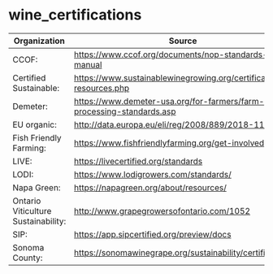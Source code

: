 
# wine_certifications

|Organization|Source|Pesticide Policy|
|------------|------|----------------|
|CCOF:|https://www.ccof.org/documents/nop-standards-manual|https://www.ccof.org/policy-advocacy/pests-pesticides|
|Certified Sustainable:|https://www.sustainablewinegrowing.org/certification-resources.php|https://www.sustainablewinegrowing.org/certification-resources.php|
|Demeter:|https://www.demeter-usa.org/for-farmers/farm-processing-standards.asp|https://www.demeter-usa.org/for-farmers/farm-processing-standards.asp|
|EU organic:|http://data.europa.eu/eli/reg/2008/889/2018-11-12||
|Fish Friendly Farming:|https://www.fishfriendlyfarming.org/get-involved|-|
|LIVE:|https://livecertified.org/standards|https://livecertified.org/standards|
|LODI:|https://www.lodigrowers.com/standards/|https://www.lodigrowers.com/standards/|
|Napa Green:|https://napagreen.org/about/resources/|
|Ontario Viticulture Sustainability:|http://www.grapegrowersofontario.com/1052|
|SIP:|https://app.sipcertified.org/preview/docs|
|Sonoma County:|https://sonomawinegrape.org/sustainability/certification/|
